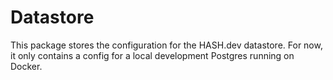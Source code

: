 # Datastore

This package stores the configuration for the HASH.dev datastore. For now, it
only contains a config for a local development Postgres running on Docker.
